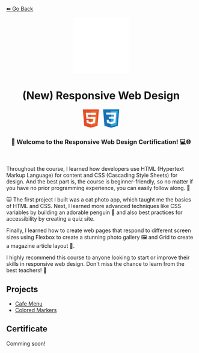 [⬅ Go Back](https://github.com/JpMunhozOliveira)
 
<p align="center">
  <a href="https://www.freecodecamp.org/learn/2022/responsive-web-design/">
    <img src="https://github.com/JpMunhozOliveira/JpMunhozOliveira/blob/main/icons/courses/freecodecamp/fcc_primary_small.svg" alt="FreeCodeCamp" width="150" height="150"/>
  </a>
</p>

<h1 align="center">(New) Responsive Web Design</h1>

<p align="center">
  <img src="https://github.com/JpMunhozOliveira/JpMunhozOliveira/blob/main/icons/programming/html5/html5-original.svg" alt="Html Logo" width="50" height="50"/>
  <img src="https://github.com/JpMunhozOliveira/JpMunhozOliveira/blob/main/icons/programming/css3/css3-original.svg" alt="Css Logo" width="50" height="50" />
</p>

<h3 align="center">
👋 Welcome to the Responsive Web Design Certification! 💻🌐
</h3><br>

Throughout the course, I learned how developers use HTML (Hypertext Markup Language) for content and CSS (Cascading Style Sheets) for design. And the best part is, the course is beginner-friendly, so no matter if you have no prior programming experience, you can easily follow along. 🤗

🐱 The first project I built was a cat photo app, which taught me the basics of HTML and CSS. Next, I learned more advanced techniques like CSS variables by building an adorable penguin 🐧 and also best practices for accessibility by creating a quiz site.

Finally, I learned how to create web pages that respond to different screen sizes using Flexbox to create a stunning photo gallery 🖼️ and Grid to create a magazine article layout 📰.

I highly recommend this course to anyone looking to start or improve their skills in responsive web design. Don't miss the chance to learn from the best teachers! 🚀
 
## Projects

- [Cafe Menu](CafeMenu)
- [Colored Markers](ColoredMarkers)

## Certificate

Comming soon!
